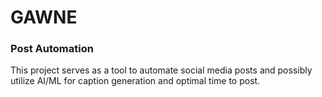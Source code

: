 <h1>GAWNE</h1>
<h3>Post Automation</h3>
<p>This project serves as a tool to automate social media posts and possibly utilize AI/ML for caption generation and optimal time to post.</p>
